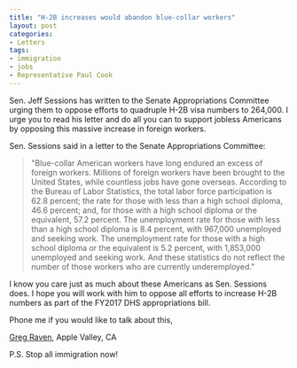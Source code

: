 ```yaml
---
title: "H-2B increases would abandon blue-collar workers"
layout: post
categories:
- Letters
tags:
- immigration
- jobs
- Representative Paul Cook
---
```


Sen. Jeff Sessions has written to the Senate Appropriations Committee urging them to oppose efforts to quadruple H-2B visa numbers to 264,000. I urge you to read his letter and do all you can to support jobless Americans by opposing this massive increase in foreign workers.

Sen. Sessions said in a letter to the Senate Appropriations Committee:

> "Blue-collar American workers have long endured an excess of foreign workers. Millions of foreign workers have been brought to the United States, while countless jobs have gone overseas. According to the Bureau of Labor Statistics, the total labor force participation is 62.8 percent; the rate for those with less than a high school diploma, 46.6 percent; and, for those with a high school diploma or the equivalent, 57.2 percent. The unemployment rate for those with less than a high school diploma is 8.4 percent, with 967,000 unemployed and seeking work. The unemployment rate for those with a high school diploma or the equivalent is 5.2 percent, with 1,853,000 unemployed and seeking work. And these statistics do not reflect the number of those workers who are currently underemployed."

I know you care just as much about these Americans as Sen. Sessions does. I hope you will work with him to oppose all efforts to increase H-2B numbers as part of the FY2017 DHS appropriations bill.

Phone me if you would like to talk about this,

[Greg Raven](https://www.gregraven.org/), Apple Valley, CA

P.S. Stop all immigration now!